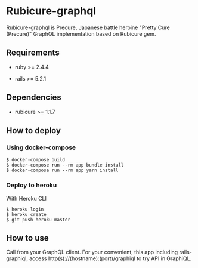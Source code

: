 # Rubicure-graphql

Rubicure-graphql is Precure, Japanese battle heroine "Pretty Cure (Precure)" GraphQL implementation based on Rubicure gem.

## Requirements

* ruby >= 2.4.4

* rails >= 5.2.1

## Dependencies

* rubicure >= 1.1.7

## How to deploy

### Using docker-compose

```
$ docker-compose build
$ docker-compose run --rm app bundle install
$ docker-compose run --rm app yarn install
```

### Deploy to heroku

With Heroku CLI

```
$ heroku login
$ heroku create
$ git push heroku master
```

## How to use

Call from your GraphQL client. For your convenient, this app including rails-graphiql, access http(s)://(hostname):(port)/graphiql to try API in GraphiQL.
